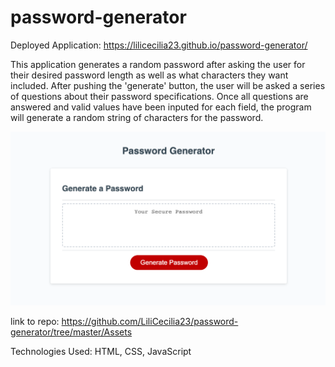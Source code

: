 # password-generator
Deployed Application: https://lilicecilia23.github.io/password-generator/

This application generates a random password after asking the user for their desired
password length as well as what characters they want included. After pushing the 'generate'
button, the user will be asked a series of questions about their password specifications.
Once all questions are answered and valid values have been inputed for each field, the program
will generate a random string of characters for the password.

<img src="pwdgenscreen.png" alt="screenshot of password generator application">

link to repo: https://github.com/LiliCecilia23/password-generator/tree/master/Assets

Technologies Used: HTML, CSS, JavaScript
